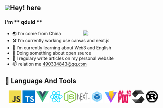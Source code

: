 ## <img src="https://media.giphy.com/media/hvRJCLFzcasrR4ia7z/giphy.gif" width="3%">Hey! here

### I'm ** qduld **

<img align="right" width="50%" src="https://github-readme-stats.vercel.app/api?username=qduld&show_icons=true&theme=transparent">

- 🌏 I’m come from China
- 🛠 I’m currently working use canvas and next.js
- 🌱 I’m currently learning about Web3 and English
- 🔭 Doing something about open source
- 📝 I regulary write articles on my personal website
- 📫 relation me 490334843@qq.com

## 🚀 Language And Tools

<div align="center" >
	<img src="./images/javascript.svg" width="40" height="40" alt="javascript" />
	<img src="./images/typescript.svg" width="40" height="40" alt="typescript" />
	<img src="./images/vuejs.svg" width="40" height="40" alt="vue" />
  <img src="./images/reactjs.svg" width="40" height="40" alt="react" />
	<img src="./images/nodejs.svg" width="40" height="40" alt="node" />
	<img src="./images/next.svg" width="40" height="40" alt="next" />
  <img src="./images/webpack.svg" width="40" height="40" alt="webpack" />
	<img src="./images/vite.svg" width="40" height="40" alt="vite" />
	<img src="./images/pixi.svg" width="40" height="40" alt="pixi" />
  <img src="./images/solidity.svg" width="40" height="40" alt="solidity" />
  <img src="./images/rust.svg" width="40" height="40" alt="rust" />
</div>
